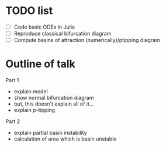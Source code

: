 # TODO list

- [ ] Code basic ODEs in Julia
- [ ] Reproduce classical bifurcation diagram
- [ ] Compute basins of attraction (numerically)/ptipping diagram

# Outline of talk

Part 1

- explain model
- show normal bifurcation diagram
- but, this doesn't explain all of it...
- explain p-tipping

Part 2

- explain partial basin instability
- calculation of area which is basin unstable
